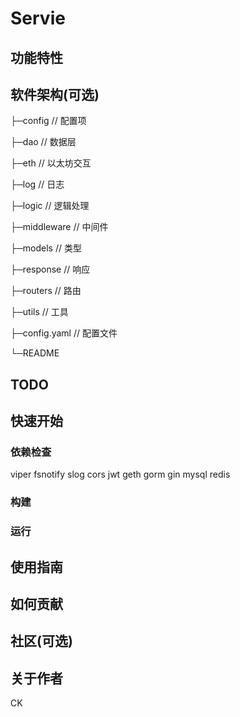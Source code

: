 # Servie
<!-- 写一段简短的话描述项目 -->
## 功能特性
<!-- 描述该项目的核心功能点 -->

## 软件架构(可选)
<!-- 可以描述下项目的架构 -->
├─config        // 配置项

├─dao           // 数据层

├─eth           // 以太坊交互

├─log           // 日志

├─logic         // 逻辑处理

├─middleware    // 中间件 

├─models        // 类型

├─response      // 响应

├─routers       // 路由

├─utils         // 工具

├─config.yaml   // 配置文件

└─README   

## TODO

## 快速开始
### 依赖检查
<!-- 描述该项目的依赖，比如依赖的包、工具或者其他任何依赖项 -->
viper
fsnotify
slog
cors
jwt
geth
gorm
gin
mysql
redis
### 构建
<!-- 描述如何构建该项目 -->
### 运行
<!-- 描述如何运行该项目 -->
## 使用指南
<!-- 描述如何使用该项目 -->
## 如何贡献
<!-- 告诉其他开发者如果给该项目贡献源码 -->
## 社区(可选)
<!-- 如果有需要可以介绍一些社区相关的内容 -->
## 关于作者
CK
